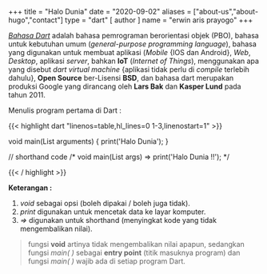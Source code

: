 +++
title = "Halo Dunia"
date = "2020-09-02"
aliases = ["about-us","about-hugo","contact"]
type = "dart"
[ author ]
  name = "erwin aris prayogo"
+++

 [_Bahasa Dart_](https://dart.dev/) adalah bahasa pemrograman berorientasi objek (PBO), bahasa untuk kebutuhan umum (_general-purpose programming language_), bahasa yang digunakan untuk membuat aplikasi (_Mobile_ {IOS dan Android}, _Web_, _Desktop_, aplikasi _server_, bahkan **IoT** (_Internet of Things_), menggunakan apa yang disebut _dart virtual machine_ {aplikasi tidak perlu di _compile_ terlebih dahulu}, **Open Source** ber-Lisensi **BSD**, dan bahasa dart merupakan produksi Google yang dirancang oleh **Lars Bak** dan **Kasper Lund** pada tahun 2011.

Menulis program pertama di Dart : 

{{< highlight dart "linenos=table,hl_lines=0 1-3,linenostart=1" >}}

void main(List<String> arguments) {
  print('Halo Dunia');
}

// shorthand code
/* void main(List<String> args) => print('Halo Dunia !!'); */

{{< / highlight >}}

**Keterangan :** 
1. _void_ sebagai opsi (boleh dipakai / boleh juga tidak).
2. _print_ digunakan untuk mencetak data ke layar komputer.
3. _=>_ digunakan untuk shorthand (menyingkat kode yang tidak mengembalikan nilai).

> fungsi **void** artinya tidak mengembalikan nilai apapun, sedangkan fungsi _main( )_ sebagai **entry point** (titik masuknya program) dan fungsi _main( )_ wajib ada di setiap program Dart.
